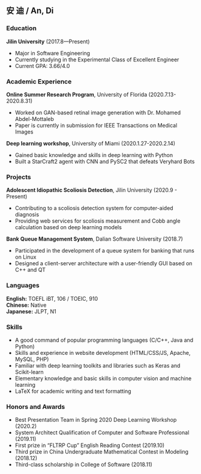 ## 安 迪 / An, Di

### Education
**Jilin University** (2017.8—Present) <br/>
- Major in Software Engineering <br/>
- Currently studying in the Experimental Class of Excellent Engineer <br/>
- Current GPA: 3.66/4.0 <br/>

### Academic Experience
**Online Summer Research Program**, University of Florida (2020.7.13-2020.8.31)
- Worked on GAN-based retinal image generation with Dr. Mohamed Abdel-Mottaleb 
- Paper is currently in submission for IEEE Transactions on Medical Images <br/>

**Deep learning workshop**, University of Miami (2020.1.27-2020.2.14)
- Gained basic knowledge and skills in deep learning with Python
- Built a StarCraft2 agent with CNN and PySC2 that defeats Veryhard Bots 

### Projects
**Adolescent Idiopathic Scoliosis Detection**, Jilin University (2020.9 - Present)
- Contributing to a scoliosis detection system for computer-aided diagnosis
- Providing web services for scoliosis measurement and Cobb angle calculation based on deep learning models <br/>

**Bank Queue Management System**, Dalian Software University (2018.7)
- Participated in the development of a queue system for banking that runs on Linux
- Designed a client-server architecture with a user-friendly GUI based on C++ and QT

### Languages
**English:** TOEFL iBT, 106 / TOEIC, 910 <br/>
**Chinese:** Native <br/>
**Japanese:** JLPT, N1 <br/>

### Skills
- A good command of popular programming languages (C/C++, Java and Python)
- Skills and experience in website development (HTML/CSS/JS, Apache, MySQL, PHP)
- Familiar with deep learning toolkits and libraries such as Keras and Scikit-learn
- Elementary knowledge and basic skills in computer vision and machine learning
- LaTeX for academic writing and text formatting

### Honors and Awards
- Best Presentation Team in Spring 2020 Deep Learning Workshop (2020.2)
- System Architect Qualification of Computer and Software Professional (2019.11)
- First prize in “FLTRP Cup” English Reading Contest (2019.10)
- Third prize in China Undergraduate Mathematical Contest in Modeling (2018.12)
- Third-class scholarship in College of Software (2018.11) 
